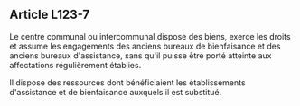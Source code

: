 ## Article L123-7

Le centre communal ou intercommunal dispose des biens, exerce les droits et assume les engagements des
anciens bureaux de bienfaisance et des anciens bureaux d'assistance, sans qu'il puisse être porté atteinte aux
affectations régulièrement établies.

Il dispose des ressources dont bénéficiaient les établissements d'assistance et de bienfaisance auxquels il est
substitué.

